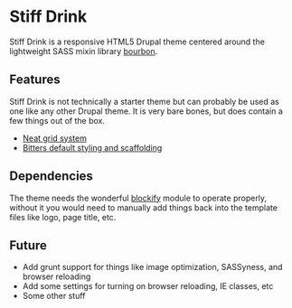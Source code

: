 # Stiff Drink #
Stiff Drink is a responsive HTML5 Drupal theme centered around the lightweight SASS mixin library [bourbon](http://bourbon.io). 

## Features ##
Stiff Drink is not technically a starter theme but can probably be used as one like any other Drupal theme. It is very bare bones, but does contain a few things out of the box.
* [Neat grid system](http://neat.bourbon.io)
* [Bitters default styling and scaffolding](http://bitters.bourbon.io)

## Dependencies ##
The theme needs the wonderful [blockify](https://www.drupal.org/project/blockify) module to operate properly, without it you would need to manually add things back into the template files like logo, page title, etc.

## Future ##
* Add grunt support for things like image optimization, SASSyness, and browser reloading
* Add some settings for turning on browser reloading, IE classes, etc
* Some other stuff